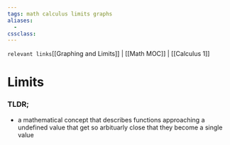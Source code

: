 ```yaml
---
tags: math calculus limits graphs
aliases: 
  - 
cssclass: 
---
```

`relevant links`[[Graphing and Limits]] | [[Math MOC]] | [[Calculus 1]]

# Limits

### TLDR;
- a mathematical concept that describes functions approaching a undefined value that get so arbituarly close that they become a single value